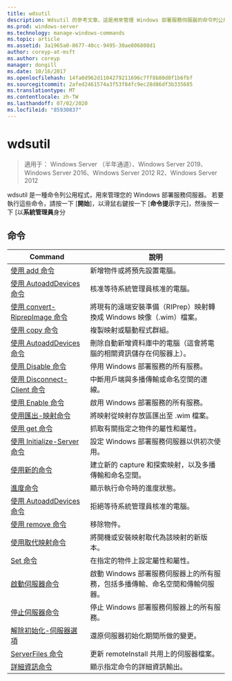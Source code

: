 ```yaml
---
title: wdsutil
description: Wdsutil 的參考文章，這是用來管理 Windows 部署服務伺服器的命令列公用程式。
ms.prod: windows-server
ms.technology: manage-windows-commands
ms.topic: article
ms.assetid: 3a1965a0-8677-40cc-9495-30ae806808d1
author: coreyp-at-msft
ms.author: coreyp
manager: dongill
ms.date: 10/16/2017
ms.openlocfilehash: 14fa0d962d1104279211696c7ff8b80d0f1b6fbf
ms.sourcegitcommit: 2afed2461574a3f53f84fc9ec28d86df3b335685
ms.translationtype: MT
ms.contentlocale: zh-TW
ms.lasthandoff: 07/02/2020
ms.locfileid: "85930837"
---
```

# <a name="wdsutil"></a>wdsutil

> 適用于： Windows Server （半年通道）、Windows Server 2019、Windows Server 2016、Windows Server 2012 R2、Windows Server 2012

wdsutil 是一種命令列公用程式，用來管理您的 Windows 部署服務伺服器。 若要執行這些命令，請按一下 [**開始**]，以滑鼠右鍵按一下 [**命令提示**字元]，然後按一下 [以**系統管理員**身分
## <a name="commands"></a>命令
|Command|說明|
|------|--------|
|[使用 add 命令](using-the-add-command.md)|新增物件或將預先設置電腦。|
|[使用 AutoaddDevices 命令](using-the-approve-autoadddevices-command.md)|核准等待系統管理員核准的電腦。|
|[使用 convert-RiprepImage 命令](using-the-convert-riprepimage-command.md)|將現有的遠端安裝準備（RIPrep）映射轉換成 Windows 映像（.wim）檔案。|
|[使用 copy 命令](using-the-copy-command.md)|複製映射或驅動程式群組。|
|[使用 AutoaddDevices 命令](using-the-delete-autoadddevices-command.md)|刪除自動新增資料庫中的電腦（這會將電腦的相關資訊儲存在伺服器上）。|
|[使用 Disable 命令](using-the-disable-command.md)|停用 Windows 部署服務的所有服務。|
|[使用 Disconnect-Client 命令](using-the-disconnect-client-command.md)|中斷用戶端與多播傳輸或命名空間的連線。|
|[使用 Enable 命令](using-the-enable-command.md)|啟用 Windows 部署服務的所有服務。|
|[使用匯出-映射命令](using-the-export-image-command.md)|將映射從映射存放區匯出至 .wim 檔案。|
|[使用 get 命令](using-the-get-command.md)|抓取有關指定之物件的屬性和屬性。|
|[使用 Initialize-Server 命令](using-the-initialize-server-command.md)|設定 Windows 部署服務伺服器以供初次使用。|
|[使用新的命令](using-the-new-command.md)|建立新的 capture 和探索映射，以及多播傳輸和命名空間。|
|[進度命令](the-progress-command.md)|顯示執行命令時的進度狀態。|
|[使用 AutoaddDevices 命令](using-the-reject-autoadddevices-command.md)|拒絕等待系統管理員核准的電腦。|
|[使用 remove 命令](using-the-remove-command.md)|移除物件。|
|[使用取代映射命令](using-the-replace-image-command.md)|將開機或安裝映射取代為該映射的新版本。|
|[Set 命令](the-set-command.md)|在指定的物件上設定屬性和屬性。|
|[啟動伺服器命令](the-start-server-command.md)|啟動 Windows 部署服務伺服器上的所有服務，包括多播傳輸、命名空間和傳輸伺服器。|
|[停止伺服器命令](the-stop-server-command.md)|停止 Windows 部署服務伺服器上的所有服務。|
|[解除初始化-伺服器選項](the-uninitialize-server-option.md)|還原伺服器初始化期間所做的變更。|
|[ServerFiles 命令](the-update-serverfiles-command.md)|更新 remoteInstall 共用上的伺服器檔案。|
|[詳細資訊命令](the-verbose-command.md)|顯示指定命令的詳細資訊輸出。|

